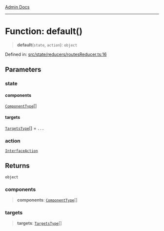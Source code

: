 [Admin Docs](/)

***

# Function: default()

> **default**(`state`, `action`): `object`

Defined in: [src/state/reducers/routesReducer.ts:16](https://github.com/PalisadoesFoundation/talawa-admin/blob/main/src/state/reducers/routesReducer.ts#L16)

## Parameters

### state

#### components

[`ComponentType`](state\reducers\routesReducer\README\type-aliases\ComponentType.md)[]

#### targets

[`TargetsType`](state\reducers\routesReducer\README\type-aliases\TargetsType.md)[] = `...`

### action

[`InterfaceAction`](state\helpers\Action\README\interfaces\InterfaceAction.md)

## Returns

`object`

### components

> **components**: [`ComponentType`](state\reducers\routesReducer\README\type-aliases\ComponentType.md)[]

### targets

> **targets**: [`TargetsType`](state\reducers\routesReducer\README\type-aliases\TargetsType.md)[]
